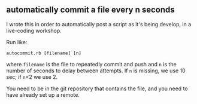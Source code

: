 ## automatically commit a file every n seconds

I wrote this in order to automatically post a script as it's being
develop, in a live-coding workshop.

Run like:

    autocommit.rb [filename] [n]

where `filename` is the file to repeatedly commit and push
and `n` is the number of seconds to delay between attempts.
If `n` is missing, we use 10 sec; if `n`<2 we use 2.

You need to be in the git repository that contains the file,
and you need to have already set up a remote.
